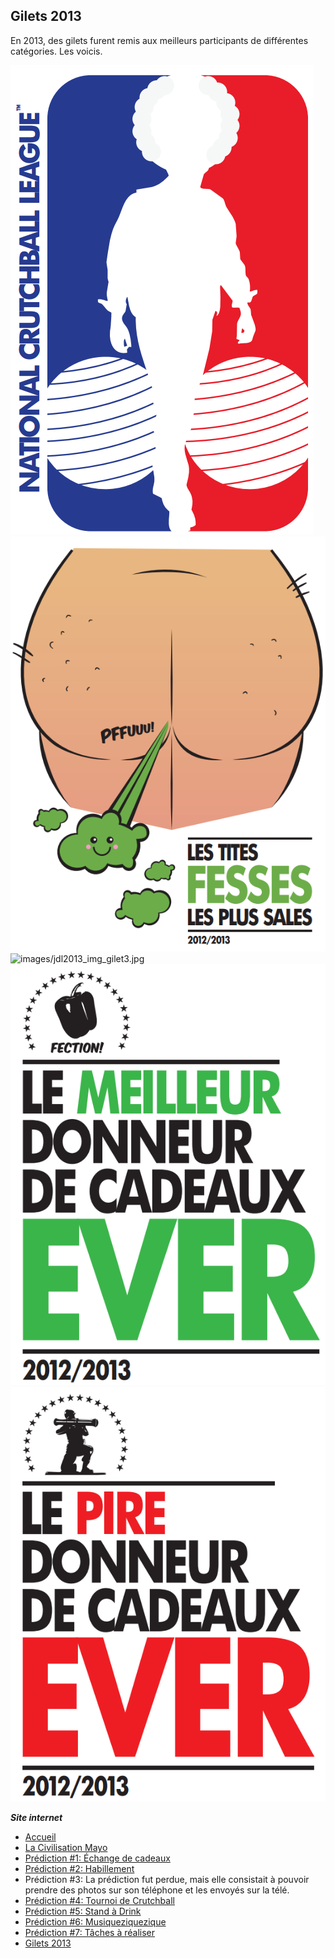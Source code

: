 ## Gilets 2013

En 2013, des gilets furent remis aux meilleurs participants de différentes catégories. Les voicis.

![images/jdl2013_img_gilet1.png](images/jdl2013_img_gilet1.PNG)
![images/jdl2013_img_gilet2.png](images/jdl2013_img_gilet2.PNG)
![images/jdl2013_img_gilet3.jpg](images/jdl2013_img_gilet3.jpg)
![images/jdl2013_img_gilet4.png](images/jdl2013_img_gilet4.PNG)
![images/jdl2013_img_gilet5.png](images/jdl2013_img_gilet5.PNG)

***Site internet***
- [Accueil](index.md)
- [La Civilisation Mayo](jdl2013_civilisationmayo.md)
- [Prédiction #1: Échange de cadeaux](jdl2013_prediction1.md)
- [Prédiction #2: Habillement](jdl2013_prediction2.md)
- Prédiction #3: La prédiction fut perdue, mais elle consistait à pouvoir prendre des photos sur son téléphone et les envoyés sur la télé.
- [Prédiction #4: Tournoi de Crutchball](jdl2013_prediction4.md)
- [Prédiction #5: Stand à Drink](jdl2013_prediction5.md)
- [Prédiction #6: Musiqueziquezique](jdl2013_prediction6.md)
- [Prédiction #7: Tâches à réaliser](jdl2013_prediction7.md)
- [Gilets 2013](jdl2013_gilet.md)
